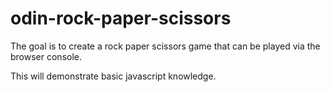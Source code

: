 # odin-rock-paper-scissors

The goal is to create a rock paper scissors game that can be played via the browser console.

This will demonstrate basic javascript knowledge.